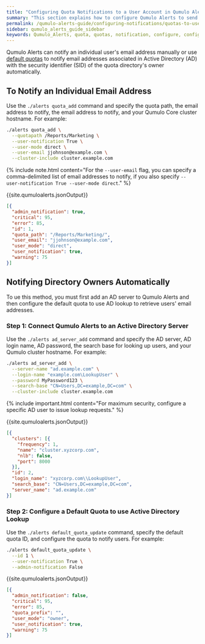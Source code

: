 ```yaml
---
title: "Configuring Quota Notifications to a User Account in Qumulo Alerts"
summary: "This section explains how to configure Qumulo Alerts to send quota notifications from a Qumulo Core cluster to a user account."
permalink: /qumulo-alerts-guide/configuring-notifications/quotas-to-users.html
sidebar: qumulo_alerts_guide_sidebar
keywords: Qumulo_Alerts, quota, quotas, notification, configure, configuration
---
```


Qumulo Alerts can notify an individual user's email address manually or use [default quotas](default-quotas.html) to notify email addresses associated in Active Directory (AD) with the security identifier (SID) of the quota directory's owner automatically.


## To Notify an Individual Email Address
Use the `./alerts quota_add` command and specify the quota path, the email address to notify, the email address to notify, and your Qumulo Core cluster hostname. For example:

```bash
./alerts quota_add \
  --quotapath /Reports/Marketing \
  --user-notification True \
  --user-mode direct \
  --user-email jjohnson@example.com \
  --cluster-include cluster.example.com
```

{% include note.html content="For the `--user-email` flag, you can specify a comma-delimited list of email addresses to notify, if you also specify `--user-notification True --user-mode direct`." %}

{{site.qumuloalerts.jsonOutput}}

```json
[{
  "admin_notification": true,
  "critical": 95,
  "error": 85,
  "id": 1,
  "quota_path": "/Reports/Marketing/",
  "user_email": "jjohnson@example.com",
  "user_mode": "direct",
  "user_notification": true,
  "warning": 75
}]
```

## Notifying Directory Owners Automatically
To ue this method, you must first add an AD server to Qumulo Alerts and then configure the default quota to use AD lookup to retrieve users' email addresses.

### Step 1: Connect Qumulo Alerts to an Active Directory Server
Use the `./alerts ad_server_add` command and specify the AD server, AD login name, AD password, the search base for looking up users, and your Qumulo cluster hostname. For example:

```bash
./alerts ad_server_add \
  --server-name "ad.example.com" \
  --login-name "example.com\LookupUser" \
  --password MyPassword123 \
  --search-base "CN=Users,DC=example,DC=com" \
  --cluster-include cluster.example.com
```

{% include important.html content="For maximum security, configure a specific AD user to issue lookup requests." %}

{{site.qumuloalerts.jsonOutput}}

```json
[{
  "clusters": [{
    "frequency": 1,
    "name": "cluster.xyzcorp.com",
    "nlb": false,
    "port": 8000
  }],
  "id": 2,
  "login_name": "xyzcorp.com\\LookupUser",
  "search_base": "CN=Users,DC=example,DC=com",
  "server_name": "ad.example.com"
}]
```

### Step 2: Configure a Default Quota to use Active Directory Lookup
Use the `./alerts default_quota_update` command, specify the default quota ID, and configure the quota to notify users. For example:

```bash
./alerts default_quota_update \
  --id 1 \
  --user-notification True \
  --admin-notification False
```

{{site.qumuloalerts.jsonOutput}}

```json
[{
  "admin_notification": false,
  "critical": 95,
  "error": 85,
  "quota_prefix": "",
  "user_mode": "owner",
  "user_notification": true,
  "warning": 75
}]
```
